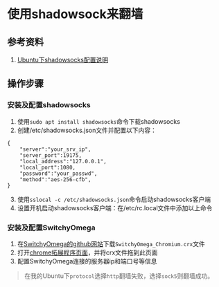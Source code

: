 # 使用shadowsock来翻墙

## 参考资料
1. [Ubuntu下shadowsocks配置说明](https://www.linuxidc.com/Linux/2015-09/123579.htm)

## 操作步骤

### 安装及配置shadowsocks
1. 使用`sudo apt install shadowsocks`命令下载shadowsocks
2. 创建/etc/shadowsocks.json文件并配置以下内容：
```
{
    "server":"your_srv_ip",
    "server_port":19175,
    "local_address":"127.0.0.1",
    "local_port":1080,
    "password":"your_passwd",
    "method":"aes-256-cfb",
}
```
3. 使用`sslocal -c /etc/shadowsocks.json`命令启动shadowsocks客户端
4. 设置开机启动shadowsocks客户端：在/etc/rc.local文件中添加以上命令

### 安装及配置SwitchyOmega
1. 在[SwitchyOmega的github网站](https://github.com/FelisCatus/SwitchyOmega/releases)下载`SwitchyOmega_Chromium.crx`文件
2. 打开[chrome拓展程序页面](chrome://extensions/)，并将crx文件拖到此页面
3. 配置SwitchyOmega连接的服务器ip和端口号等信息
> 在我的Ubuntu下`protocol`选择`http`翻墙失败，选择`sock5`则翻墙成功。

